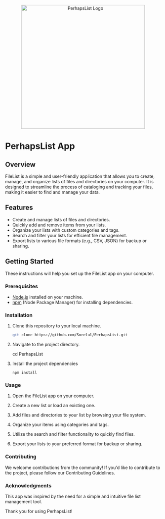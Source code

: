 <p align="center"><a href="#" target="_blank"><img src="assets/PerhapsList.png" width="400" alt="PerhapsList Logo"></a></p>

# PerhapsList App

## Overview

FileList is a simple and user-friendly application that allows you to create, manage, and organize lists of files and directories on your computer. It is designed to streamline the process of cataloging and tracking your files, making it easier to find and manage your data.

## Features

-   Create and manage lists of files and directories.
-   Quickly add and remove items from your lists.
-   Organize your lists with custom categories and tags.
-   Search and filter your lists for efficient file management.
-   Export lists to various file formats (e.g., CSV, JSON) for backup or sharing.

## Getting Started

These instructions will help you set up the FileList app on your computer.

### Prerequisites

-   [Node.js](https://nodejs.org/) installed on your machine.
-   [npm](https://www.npmjs.com/) (Node Package Manager) for installing dependencies.

### Installation

1.  Clone this repository to your local machine.

    ```bash
    git clone https://github.com/Sorelul/PerhapsList.git

    ```

2.  Navigate to the project directory.

    cd PerhapsList

3.  Install the project dependencies

        npm install

### Usage

1. Open the FileList app on your computer.

2. Create a new list or load an existing one.

3. Add files and directories to your list by browsing your file system.

4. Organize your items using categories and tags.

5. Utilize the search and filter functionality to quickly find files.

6. Export your lists to your preferred format for backup or sharing.

### Contributing

We welcome contributions from the community! If you'd like to contribute to the project, please follow our Contributing Guidelines.

### Acknowledgments

This app was inspired by the need for a simple and intuitive file list management tool.

Thank you for using PerhapsList!
